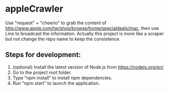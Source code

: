 # appleCrawler

Use "request" + "cheerio" to grab the content of http://www.apple.com/tw/shop/browse/home/specialdeals/mac, then use Line to broadcast the information. Actually this project is more like a scraper but not change the repo name to keep the consistence.

## Steps for development:

1. (optional) Install the latest version of Node.js from https://nodejs.org/en/
2. Go to the project root folder.
3. Type "npm install" to install npm dependencies.
4. Run "npm start" to launch the application.
